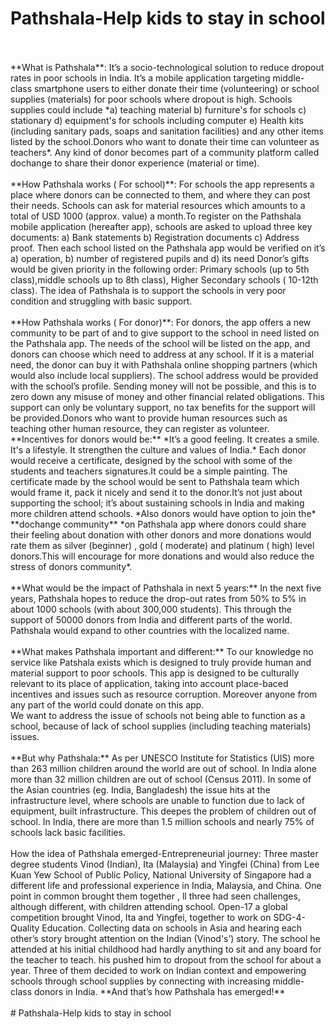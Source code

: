 # Pathshala-Help kids to stay in school
 <br/>
 <br/>
**What is Pathshala**: It’s a socio-technological solution to reduce dropout rates in poor schools in India. It’s a mobile application targeting middle-class smartphone users to either donate their time (volunteering) or school supplies (materials)  for poor schools where dropout is high. Schools supplies could include *a) teaching material b) furniture's for schools c) stationary d) equipment's for schools including computer e) Health kits (including sanitary pads, soaps and sanitation facilities) and any other items listed by the school.Donors who want to donate their time can volunteer as teachers*. Any kind of donor becomes part of a community platform called dochange to share their donor experience (material or time).
<br/>
<br/>
**How Pathshala works ( For school)**: For schools the app represents a place where donors can be connected to them, and where they can post their needs. Schools can ask for material resources which amounts to a total of USD 1000 (approx. value) a month.To register on the Pathshala mobile application (hereafter app), schools are asked to upload three key documents: a) Bank statements b) Registration documents c) Address proof. Then each school listed on the Pathshala app would be verified on it’s a) operation, b) number of registered pupils and d) its need Donor’s gifts would be given priority in the following order: Primary schools (up to 5th class),middle schools up to 8th class), Higher Secondary schools ( 10-12th class). The idea of Pathshala is to support the schools in very poor condition and struggling with basic support. 
<br/>
<br/>
**How Pathshala works ( For donor)**: For donors, the app offers a new community to be part of and to give  support to the school in need listed on the Pathshala app. The needs of the school will be listed on the app, and donors can choose which need to address at any school. If it is a material need, the donor can buy it with Pathshala online shopping partners (which would also include local suppliers). The school address would be provided with the school’s profile. Sending money will not be possible, and this is to zero down any misuse of money and other financial related obligations. This support can only be  voluntary support, no tax benefits for the support will be provided.Donors who want to provide human resources such as teaching other human resource, they can register as volunteer. **Incentives for donors would be:** *It’s a good feeling. It creates a smile. It's a lifestyle. It strengthen the culture and values of India.* Each donor would receive a certificate, designed by the school with some of the students and teachers signatures.It could be a simple painting. The certificate made by the school would be sent to Pathshala team which would frame it, pack it nicely and send it to the donor.It’s not just about supporting the school; it’s about sustaining schools in India and making more children attend schools. *Also donors would have option to join the* **dochange community** *on Pathshala app where donors could share their feeling about donation with other donors and more donations would rate them as silver (beginner) , gold ( moderate) and platinum ( high) level donors.This will encourage for more donations and would also reduce the stress of donors community*.  
<br/>
<br/>
**What would be the impact of Pathshala in next 5 years:** In the next five years, Pathshala hopes to reduce the drop-out rates from 50% to 5% in about 1000 schools (with about 300,000 students). This through the support of 50000 donors from India and different parts of the world. Pathshala would expand to other countries with the localized name.
<br/>
<br/>
**What makes Pathshala important and different:** To our knowledge no service like Patshala exists which is designed to truly provide human and material support to poor schools. This app is designed to be culturally relevant to its place of application, taking into account place-baced incentives and issues such as resource corruption. Moreover anyone from any part of the world could donate on this app.           
<br/>
We want to address the issue of schools not being able to function as a school, because of lack of school supplies (including teaching materials) issues. 
<br/>
<br/>
**But why Pathshala:** As per UNESCO Institute for Statistics (UIS) more than 263 million children around the world are out of school. In India alone more than 32 million children are out of school (Census 2011). In some of the Asian countries (eg. India, Bangladesh)       the issue hits at the infrastructure level, where schools are unable to function due to lack of equipment, built infrastructure. This deepes the problem of children out of school. In India, there are more than 1.5 million schools and nearly 75% of schools lack basic facilities.
<br/>
<br/>
How the idea of Pathshala emerged-Entrepreneurial journey: Three master degree students Vinod (Indian), Ita (Malaysia) and Yingfei (China) from Lee Kuan Yew School of Public Policy, National University of Singapore had a different life and professional experience in India, Malaysia, and China. One point in common brought them together , ll three had seen challenges, although different, with children  attending school. Open-17 a global competition  brought Vinod, Ita and Yingfei, together to work on SDG-4-Quality Education. Collecting data on schools in Asia and hearing each other’s story brought attention on the Indian (Vinod's’)  story. The school he attended at his initial childhood had hardly anything to sit and any board for the teacher to teach. his pushed him  to dropout from the school for about a year.  Three of them decided to work on Indian context and empowering schools through school supplies by connecting with increasing middle-class donors in India. **And that’s how Pathshala has emerged!**
<br/>
<br/>
# Pathshala-Help kids to stay in school
